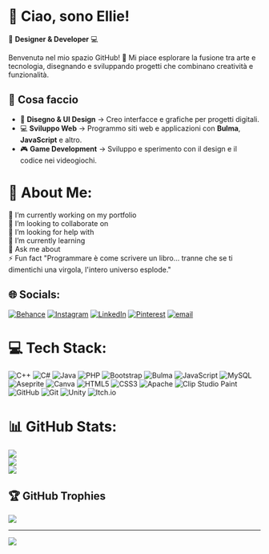 # 👋 Ciao, sono Ellie!  

🎨 **Designer & Developer** 💻 

Benvenutə nel mio spazio GitHub! 🚀 Mi piace esplorare la fusione tra arte e tecnologia, disegnando e sviluppando progetti che combinano creatività e funzionalità.  

## 🔹 Cosa faccio  
- 🎨 **Disegno & UI Design** → Creo interfacce e grafiche per progetti digitali.  
- 💻 **Sviluppo Web** → Programmo siti web e applicazioni con **Bulma**, **JavaScript** e altro.  
- 🎮 **Game Development** → Sviluppo e sperimento con il design e il codice nei videogiochi.

# 💫 About Me:
🔭 I’m currently working on my portfolio<br>
👯 I’m looking to collaborate on<br>
🤝 I’m looking for help with<br>
🌱 I’m currently learning<br>💬 Ask me about<br>
⚡ Fun fact "Programmare è come scrivere un libro... tranne che se ti dimentichi una virgola, l'intero universo esplode." 


## 🌐 Socials:
[![Behance](https://img.shields.io/badge/Behance-1769ff?logo=behance&logoColor=white)](https://behance.net/---) [![Instagram](https://img.shields.io/badge/Instagram-%23E4405F.svg?logo=Instagram&logoColor=white)](https://instagram.com/--) [![LinkedIn](https://img.shields.io/badge/LinkedIn-%230077B5.svg?logo=linkedin&logoColor=white)](https://linkedin.com/in/ElektraMarzocchi) [![Pinterest](https://img.shields.io/badge/Pinterest-%23E60023.svg?logo=Pinterest&logoColor=white)](https://pinterest.com/---) [![email](https://img.shields.io/badge/Email-D14836?logo=gmail&logoColor=white)](mailto:elektrawebdev@gmail.com) 

# 💻 Tech Stack:
![C++](https://img.shields.io/badge/c++-%2300599C.svg?style=plastic&logo=c%2B%2B&logoColor=white) ![C#](https://img.shields.io/badge/c%23-%23239120.svg?style=plastic&logo=csharp&logoColor=white) ![Java](https://img.shields.io/badge/java-%23ED8B00.svg?style=plastic&logo=openjdk&logoColor=white) ![PHP](https://img.shields.io/badge/php-%23777BB4.svg?style=plastic&logo=php&logoColor=white) ![Bootstrap](https://img.shields.io/badge/bootstrap-%238511FA.svg?style=plastic&logo=bootstrap&logoColor=white) ![Bulma](https://img.shields.io/badge/bulma-00D0B1?style=plastic&logo=bulma&logoColor=white) ![JavaScript](https://img.shields.io/badge/javascript-%23323330.svg?style=plastic&logo=javascript&logoColor=%23F7DF1E) ![MySQL](https://img.shields.io/badge/mysql-4479A1.svg?style=plastic&logo=mysql&logoColor=white) ![Aseprite](https://img.shields.io/badge/Aseprite-FFFFFF?style=plastic&logo=Aseprite&logoColor=#7D929E) ![Canva](https://img.shields.io/badge/Canva-%2300C4CC.svg?style=plastic&logo=Canva&logoColor=white) ![HTML5](https://img.shields.io/badge/html5-%23E34F26.svg?style=plastic&logo=html5&logoColor=white) ![CSS3](https://img.shields.io/badge/css3-%231572B6.svg?style=plastic&logo=css3&logoColor=white) ![Apache](https://img.shields.io/badge/apache-%23D42029.svg?style=plastic&logo=apache&logoColor=white) ![Clip Studio Paint](https://img.shields.io/badge/ClipStudioPaint-%23CFD3D3.svg?style=plastic&logo=ClipStudioPaint&logoColor=white) ![GitHub](https://img.shields.io/badge/github-%23121011.svg?style=plastic&logo=github&logoColor=white) ![Git](https://img.shields.io/badge/git-%23F05033.svg?style=plastic&logo=git&logoColor=white) ![Unity](https://img.shields.io/badge/unity-%23000000.svg?style=plastic&logo=unity&logoColor=white) ![Itch.io](https://img.shields.io/badge/Itch-%23FF0B34.svg?style=plastic&logo=Itch.io&logoColor=white)
# 📊 GitHub Stats:
![](https://github-readme-stats.vercel.app/api?username=EllieCreations&theme=kacho_ga&hide_border=false&include_all_commits=false&count_private=false)<br/>
![](https://nirzak-streak-stats.vercel.app/?user=EllieCreations&theme=kacho_ga&hide_border=false)<br/>
![](https://github-readme-stats.vercel.app/api/top-langs/?username=EllieCreations&theme=kacho_ga&hide_border=false&include_all_commits=false&count_private=false&layout=compact)

## 🏆 GitHub Trophies
![](https://github-profile-trophy.vercel.app/?username=EllieCreations&theme=radical&no-frame=false&no-bg=true&margin-w=4)

---
[![](https://visitcount.itsvg.in/api?id=EllieCreations&icon=0&color=0)](https://visitcount.itsvg.in)

<!-- Proudly created with GPRM ( https://gprm.itsvg.in ) -->
